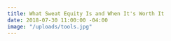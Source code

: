 ```yaml
---
title: What Sweat Equity Is and When It's Worth It
date: 2018-07-30 11:00:00 -04:00
image: "/uploads/tools.jpg"
---
```


